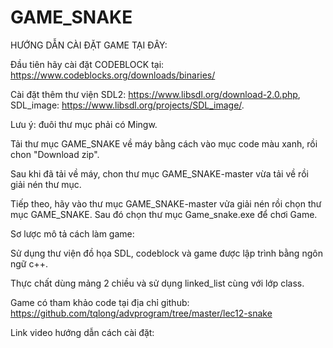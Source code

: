 # GAME_SNAKE
HƯỚNG DẪN CÀI ĐẶT GAME TẠI ĐÂY:

Đầu tiên hãy cài đặt CODEBLOCK tại: https://www.codeblocks.org/downloads/binaries/ 

Cài đặt thêm thư viện SDL2: https://www.libsdl.org/download-2.0.php, SDL_image: https://www.libsdl.org/projects/SDL_image/.

Lưu ý: đuôi thư mục phải có Mingw.

Tải thư mục GAME_SNAKE về máy bằng cách vào mục code màu xanh, rồi chon "Download zip".

Sau khi đã tải về máy, chon thư mục GAME_SNAKE-master vừa tải về rồi giải nén thư mục.

Tiếp theo, hãy vào thư mục GAME_SNAKE-master vửa giải nén rồi chọn thư mục GAME_SNAKE. Sau đó chọn thư mục Game_snake.exe để chơi Game.

Sơ lược mô tả cách làm game:

Sử dụng thư viện đồ họa SDL, codeblock và game được lập trình bằng ngôn ngữ c++.

Thực chất dùng mảng 2 chiều và sử dụng linked_list cùng với lớp class.

Game có tham khảo code tại địa chỉ github: https://github.com/tqlong/advprogram/tree/master/lec12-snake 

Link video hướng dẫn cách cài đặt: 
